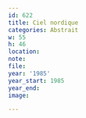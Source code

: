 ```yaml
---
id: 622
title: Ciel nordique
categories: Abstrait
w: 55
h: 46
location:
note:
file:
year: '1985'
year_start: 1985
year_end:
image:

---
```

